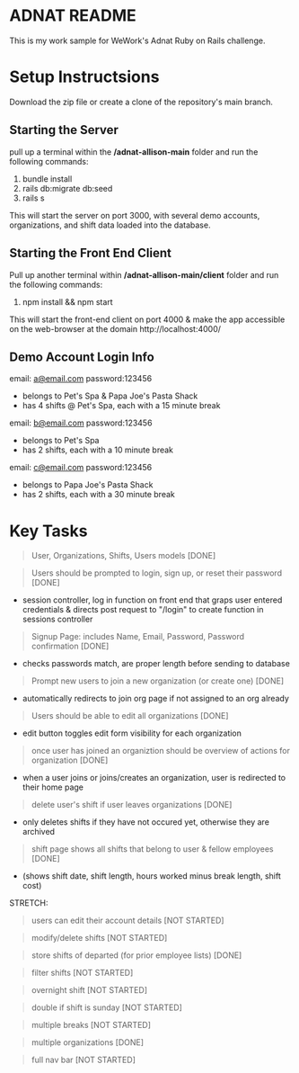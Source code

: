 # ADNAT README

This is my work sample for WeWork's Adnat Ruby on Rails challenge. 

# Setup Instructsions
Download the zip file or create a clone of the repository's main branch. 

## Starting the Server
pull up a terminal within the **/adnat-allison-main** folder and run the following commands:  

1. bundle install
2. rails db:migrate db:seed
3. rails s 

This will start the server on port 3000, with several demo accounts, organizations, and shift data loaded into the database. 

## Starting the Front End Client
Pull up another terminal within **/adnat-allison-main/client** folder and run the following commands: 

1. npm install && npm start

This will start the front-end client on port 4000 & make the app accessible on the web-browser at the domain http://localhost:4000/

## Demo Account Login Info
email: a@email.com password:123456
* belongs to Pet's Spa & Papa Joe's Pasta Shack
* has 4 shifts @ Pet's Spa, each with a 15 minute break

email: b@email.com password:123456
* belongs to Pet's Spa 
* has 2 shifts, each with a 10 minute break

email: c@email.com password:123456
* belongs to Papa Joe's Pasta Shack
* has 2 shifts, each with a 30 minute break

# Key Tasks

> User, Organizations, Shifts, Users models [DONE]

> Users should be prompted to login, sign up, or reset their password [DONE]

* session controller, log in function on front end that graps user entered credentials & directs post request to "/login" to create function in sessions controller

> Signup Page: includes Name, Email, Password, Password confirmation [DONE]
* checks passwords match, are proper length before sending to database 

> Prompt new users to join a new organization (or create one) [DONE]
* automatically redirects to join org page if not assigned to an org already

> Users should be able to edit all organizations [DONE]
* edit button toggles edit form visibility for each organization 

> once user has joined an organiztion should be overview of actions for organization [DONE]
* when a user joins or joins/creates an organization, user is redirected to their home page

> delete user's shift if user leaves organizations [DONE]
* only deletes shifts if they have not occured yet, otherwise they are archived

> shift page shows all shifts that belong to user & fellow employees  [DONE]
* (shows shift date, shift length, hours worked minus break length, shift cost)

STRETCH:

> users can edit their account details [NOT STARTED]

> modify/delete shifts [NOT STARTED]

> store shifts of departed (for prior employee lists) [DONE]

> filter shifts [NOT STARTED]

> overnight shift [NOT STARTED]

> double if shift is sunday [NOT STARTED]

>multiple breaks [NOT STARTED]

> multiple organizations [DONE]

> full nav bar [NOT STARTED]
